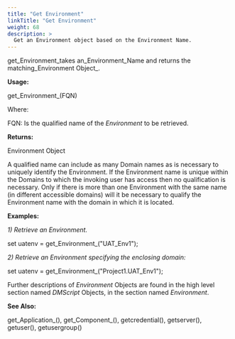 ```yaml
---
title: "Get Environment"
linkTitle: "Get Environment"
weight: 68
description: >
  Get an Environment object based on the Environment Name. 
---
```


get_Environment_takes an_Environment_Name and returns the matching_Environment Object_.

**Usage:**

get_Environment_(FQN)

Where:

FQN: Is the qualified name of the _Environment_ to be retrieved.

**Returns:**

Environment Object

A qualified name can include as many Domain names as is necessary to uniquely identify the Environment. If the Environment name is unique within the Domains to which the invoking user has access then no qualification is necessary. Only if there is more than one Environment with the same name (in different accessible domains) will it be necessary to qualify the Environment name with the domain in which it is located.

**Examples:**

_1) Retrieve an Environment._

set uatenv = get_Environment_("UAT\_Env1");

_2) Retrieve an Environment specifying the enclosing domain:_

set uatenv = get_Environment_("Project1.UAT\_Env1");

Further descriptions of _Environment_ Objects are found in the high level section named _DMScript_ Objects, in the section named _Environment_.

**See Also:**

get_Application_(), get_Component_(), getcredential(), getserver(), getuser(), getusergroup()

